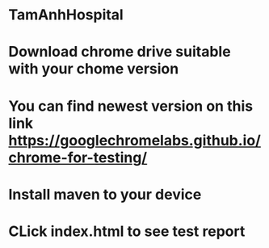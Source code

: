 # TamAnhHospital
# Download chrome drive suitable with your chome version
# You can find newest version on this link https://googlechromelabs.github.io/chrome-for-testing/ 
# Install maven to your device
# CLick index.html to see test report

